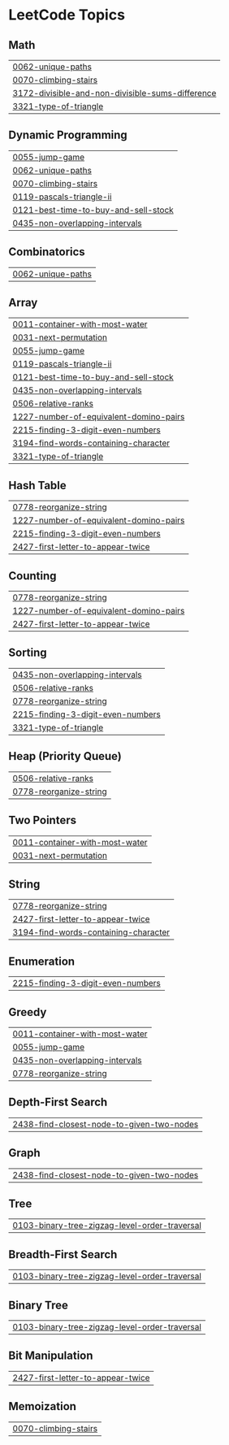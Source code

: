 
<!---LeetCode Topics Start-->
# LeetCode Topics
## Math
|  |
| ------- |
| [0062-unique-paths](https://github.com/sujalthapa369/C.O.D.E.S/tree/master/0062-unique-paths) |
| [0070-climbing-stairs](https://github.com/sujalthapa369/C.O.D.E.S/tree/master/0070-climbing-stairs) |
| [3172-divisible-and-non-divisible-sums-difference](https://github.com/sujalthapa369/C.O.D.E.S/tree/master/3172-divisible-and-non-divisible-sums-difference) |
| [3321-type-of-triangle](https://github.com/sujalthapa369/C.O.D.E.S/tree/master/3321-type-of-triangle) |
## Dynamic Programming
|  |
| ------- |
| [0055-jump-game](https://github.com/sujalthapa369/C.O.D.E.S/tree/master/0055-jump-game) |
| [0062-unique-paths](https://github.com/sujalthapa369/C.O.D.E.S/tree/master/0062-unique-paths) |
| [0070-climbing-stairs](https://github.com/sujalthapa369/C.O.D.E.S/tree/master/0070-climbing-stairs) |
| [0119-pascals-triangle-ii](https://github.com/sujalthapa369/C.O.D.E.S/tree/master/0119-pascals-triangle-ii) |
| [0121-best-time-to-buy-and-sell-stock](https://github.com/sujalthapa369/C.O.D.E.S/tree/master/0121-best-time-to-buy-and-sell-stock) |
| [0435-non-overlapping-intervals](https://github.com/sujalthapa369/C.O.D.E.S/tree/master/0435-non-overlapping-intervals) |
## Combinatorics
|  |
| ------- |
| [0062-unique-paths](https://github.com/sujalthapa369/C.O.D.E.S/tree/master/0062-unique-paths) |
## Array
|  |
| ------- |
| [0011-container-with-most-water](https://github.com/sujalthapa369/C.O.D.E.S/tree/master/0011-container-with-most-water) |
| [0031-next-permutation](https://github.com/sujalthapa369/C.O.D.E.S/tree/master/0031-next-permutation) |
| [0055-jump-game](https://github.com/sujalthapa369/C.O.D.E.S/tree/master/0055-jump-game) |
| [0119-pascals-triangle-ii](https://github.com/sujalthapa369/C.O.D.E.S/tree/master/0119-pascals-triangle-ii) |
| [0121-best-time-to-buy-and-sell-stock](https://github.com/sujalthapa369/C.O.D.E.S/tree/master/0121-best-time-to-buy-and-sell-stock) |
| [0435-non-overlapping-intervals](https://github.com/sujalthapa369/C.O.D.E.S/tree/master/0435-non-overlapping-intervals) |
| [0506-relative-ranks](https://github.com/sujalthapa369/C.O.D.E.S/tree/master/0506-relative-ranks) |
| [1227-number-of-equivalent-domino-pairs](https://github.com/sujalthapa369/C.O.D.E.S/tree/master/1227-number-of-equivalent-domino-pairs) |
| [2215-finding-3-digit-even-numbers](https://github.com/sujalthapa369/C.O.D.E.S/tree/master/2215-finding-3-digit-even-numbers) |
| [3194-find-words-containing-character](https://github.com/sujalthapa369/C.O.D.E.S/tree/master/3194-find-words-containing-character) |
| [3321-type-of-triangle](https://github.com/sujalthapa369/C.O.D.E.S/tree/master/3321-type-of-triangle) |
## Hash Table
|  |
| ------- |
| [0778-reorganize-string](https://github.com/sujalthapa369/C.O.D.E.S/tree/master/0778-reorganize-string) |
| [1227-number-of-equivalent-domino-pairs](https://github.com/sujalthapa369/C.O.D.E.S/tree/master/1227-number-of-equivalent-domino-pairs) |
| [2215-finding-3-digit-even-numbers](https://github.com/sujalthapa369/C.O.D.E.S/tree/master/2215-finding-3-digit-even-numbers) |
| [2427-first-letter-to-appear-twice](https://github.com/sujalthapa369/C.O.D.E.S/tree/master/2427-first-letter-to-appear-twice) |
## Counting
|  |
| ------- |
| [0778-reorganize-string](https://github.com/sujalthapa369/C.O.D.E.S/tree/master/0778-reorganize-string) |
| [1227-number-of-equivalent-domino-pairs](https://github.com/sujalthapa369/C.O.D.E.S/tree/master/1227-number-of-equivalent-domino-pairs) |
| [2427-first-letter-to-appear-twice](https://github.com/sujalthapa369/C.O.D.E.S/tree/master/2427-first-letter-to-appear-twice) |
## Sorting
|  |
| ------- |
| [0435-non-overlapping-intervals](https://github.com/sujalthapa369/C.O.D.E.S/tree/master/0435-non-overlapping-intervals) |
| [0506-relative-ranks](https://github.com/sujalthapa369/C.O.D.E.S/tree/master/0506-relative-ranks) |
| [0778-reorganize-string](https://github.com/sujalthapa369/C.O.D.E.S/tree/master/0778-reorganize-string) |
| [2215-finding-3-digit-even-numbers](https://github.com/sujalthapa369/C.O.D.E.S/tree/master/2215-finding-3-digit-even-numbers) |
| [3321-type-of-triangle](https://github.com/sujalthapa369/C.O.D.E.S/tree/master/3321-type-of-triangle) |
## Heap (Priority Queue)
|  |
| ------- |
| [0506-relative-ranks](https://github.com/sujalthapa369/C.O.D.E.S/tree/master/0506-relative-ranks) |
| [0778-reorganize-string](https://github.com/sujalthapa369/C.O.D.E.S/tree/master/0778-reorganize-string) |
## Two Pointers
|  |
| ------- |
| [0011-container-with-most-water](https://github.com/sujalthapa369/C.O.D.E.S/tree/master/0011-container-with-most-water) |
| [0031-next-permutation](https://github.com/sujalthapa369/C.O.D.E.S/tree/master/0031-next-permutation) |
## String
|  |
| ------- |
| [0778-reorganize-string](https://github.com/sujalthapa369/C.O.D.E.S/tree/master/0778-reorganize-string) |
| [2427-first-letter-to-appear-twice](https://github.com/sujalthapa369/C.O.D.E.S/tree/master/2427-first-letter-to-appear-twice) |
| [3194-find-words-containing-character](https://github.com/sujalthapa369/C.O.D.E.S/tree/master/3194-find-words-containing-character) |
## Enumeration
|  |
| ------- |
| [2215-finding-3-digit-even-numbers](https://github.com/sujalthapa369/C.O.D.E.S/tree/master/2215-finding-3-digit-even-numbers) |
## Greedy
|  |
| ------- |
| [0011-container-with-most-water](https://github.com/sujalthapa369/C.O.D.E.S/tree/master/0011-container-with-most-water) |
| [0055-jump-game](https://github.com/sujalthapa369/C.O.D.E.S/tree/master/0055-jump-game) |
| [0435-non-overlapping-intervals](https://github.com/sujalthapa369/C.O.D.E.S/tree/master/0435-non-overlapping-intervals) |
| [0778-reorganize-string](https://github.com/sujalthapa369/C.O.D.E.S/tree/master/0778-reorganize-string) |
## Depth-First Search
|  |
| ------- |
| [2438-find-closest-node-to-given-two-nodes](https://github.com/sujalthapa369/C.O.D.E.S/tree/master/2438-find-closest-node-to-given-two-nodes) |
## Graph
|  |
| ------- |
| [2438-find-closest-node-to-given-two-nodes](https://github.com/sujalthapa369/C.O.D.E.S/tree/master/2438-find-closest-node-to-given-two-nodes) |
## Tree
|  |
| ------- |
| [0103-binary-tree-zigzag-level-order-traversal](https://github.com/sujalthapa369/C.O.D.E.S/tree/master/0103-binary-tree-zigzag-level-order-traversal) |
## Breadth-First Search
|  |
| ------- |
| [0103-binary-tree-zigzag-level-order-traversal](https://github.com/sujalthapa369/C.O.D.E.S/tree/master/0103-binary-tree-zigzag-level-order-traversal) |
## Binary Tree
|  |
| ------- |
| [0103-binary-tree-zigzag-level-order-traversal](https://github.com/sujalthapa369/C.O.D.E.S/tree/master/0103-binary-tree-zigzag-level-order-traversal) |
## Bit Manipulation
|  |
| ------- |
| [2427-first-letter-to-appear-twice](https://github.com/sujalthapa369/C.O.D.E.S/tree/master/2427-first-letter-to-appear-twice) |
## Memoization
|  |
| ------- |
| [0070-climbing-stairs](https://github.com/sujalthapa369/C.O.D.E.S/tree/master/0070-climbing-stairs) |
<!---LeetCode Topics End-->